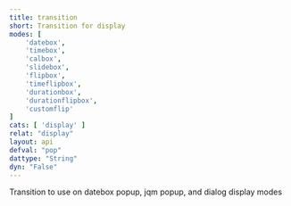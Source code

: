 ```yaml
---
title: transition
short: Transition for display
modes: [
	'datebox',
	'timebox',
	'calbox',
	'slidebox',
	'flipbox',
	'timeflipbox',
	'durationbox',
	'durationflipbox',
	'customflip'
]
cats: [ 'display' ]
relat: "display"
layout: api
defval: "pop"
dattype: "String"
dyn: "False"
---
```


Transition to use on datebox popup, jqm popup, and dialog display modes
